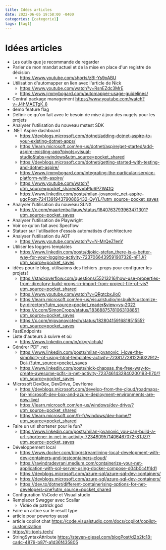 ```yaml
---
title: Idées articles
date: 2022-06-05 19:58:00 -0400
categories: [categorie1]
tags: [tag1]
---
```


# Idées articles

- Les outils que je recommande de regarder
- Parler de mon mandat actuel et de la mise en place d'un registre de décision
  - <https://www.youtube.com/shorts/zBI-Ys9oABU>
- Utilisation d'automapper en lien avec l'article de Nick
  - <https://www.youtube.com/watch?v=RsnEZdc3MrE>
  - <https://www.jimmybogard.com/automapper-usage-guidelines/>
- Central package management <https://www.youtube.com/watch?v=J4hMAETgK_8>
- demo feature flag
- Définir ce qu'on fait avec le besoin de mise à jour des nugets pour les projets
- Analyser l'utilisation du nouveau mstest SDK
- .NET Aspire dashboard
  - <https://devblogs.microsoft.com/dotnet/adding-dotnet-aspire-to-your-existing-dotnet-apps/>
  - <https://learn.microsoft.com/en-us/dotnet/aspire/get-started/add-aspire-existing-app?pivots=visual-studio&tabs=windows&utm_source=pocket_shared>
  - <https://devblogs.microsoft.com/dotnet/getting-started-with-testing-and-dotnet-aspire/>
  - <https://www.jimmybogard.com/integrating-the-particular-service-platform-with-aspire/>
  - <https://www.youtube.com/watch?utm_source=pocket_shared&v=bPIu6PZW41Q>
  - <https://www.linkedin.com/posts/milan-jovanovic_net-aspire-ugcPost-7241391943790866432-QyYL/?utm_source=pocket_saves>
- Analyser l'utilisation du nouveau SLNX
  - <https://x.com/maartenballiauw/status/1840763793963471301?utm_source=pocket_saves>
- Analyser l'utilisation de Playwright
- Voir ce qu'on fait avec Specflow
- Statuer sur l'utilisation d'essais automatisés d'architecture
- Analyser l'utilisation du AOT
  - <https://www.youtube.com/watch?v=N-MrQeZ1enY>
- Utiliser les loggers templates
  - <https://www.linkedin.com/posts/djokic-stefan_there-is-a-better-way-for-your-logging-activity-7237066439591907328-nF1J/?utm_source=pocket_saves>
- idées pour le blog, utilisaions des fichiers .props pour configurer les projets!
  - <https://stackoverflow.com/questions/55213216/how-use-properties-from-directory-build-props-in-import-from-project-file-of-vis?utm_source=pocket_shared>
  - <https://www.youtube.com/watch?v=QRgtcbxJlo0>
  - <https://learn.microsoft.com/en-us/visualstudio/msbuild/customize-by-directory?utm_source=pocket_reader&view=vs-2022>
  - <https://x.com/SimonCropp/status/1836887578106310885?utm_source=pocket_saves>
  - <https://x.com/mjovanovictech/status/1828041591681851555?utm_source=pocket_saves>
- FastEndpoints
- Liste d'auteurs à suivre et où
  - <https://www.linkedin.com/in/okyrylchuk/>
- Générer PDF .net
  - <https://www.linkedin.com/posts/milan-jovanovic_i-love-the-simplicity-of-using-html-templates-activity-7238177281226022912-Doi-/?utm_source=pocket_saves>
  - <https://www.linkedin.com/posts/nick-chapsas_the-free-way-to-create-awesome-pdfs-in-net-activity-7237461432840200193-II70/?utm_source=pocket_saves>
- Microsoft DevBox, DevDrive, DevHome
  - <https://devblogs.microsoft.com/develop-from-the-cloud/roadmaps-for-microsoft-dev-box-and-azure-deployment-environments-are-now-live/>
  - <https://learn.microsoft.com/en-us/windows/dev-drive/?utm_source=pocket_shared>
  - <https://learn.microsoft.com/fr-fr/windows/dev-home/?utm_source=pocket_shared>
- Faire un url shortener pour le fun?
  - <https://www.linkedin.com/posts/milan-jovanovic_you-can-build-a-url-shortener-in-net-in-activity-7234809571406467072-8TJZ/?utm_source=pocket_saves>
- Développement local
  - <https://www.docker.com/blog/streamlining-local-development-with-dev-containers-and-testcontainers-cloud/>
  - <https://ravindradevrani.medium.com/containerize-your-net-application-with-sql-server-using-docker-compose-d04b0c4ff4d1>
  - <https://devblogs.microsoft.com/azure-sql/azure-sql-dev-containers/>
  - <https://devblogs.microsoft.com/azure-sql/azure-sql-dev-containers/>
  - <https://dev.to/dotnet/different-containerising-options-for-net-developers-cne?utm_source=pocket_shared>
- Configuration VsCode et Visual studio
- Remplacer Swagger avec Scallar
  - Vidéo de patrick god
- Faire un artice sur le result type
- article pour powertoy aussi
- article copilot chat https://code.visualstudio.com/docs/copilot/copilot-customization
- <https://it-tools.tech/>
- StringSyntaxAttribute <https://steven-giesel.com/blogPost/d2b2fc18-ca4c-4879-b87f-a1d36f435805>
